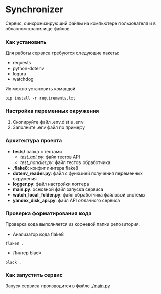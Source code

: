# Synchronizer

Сервис, синхронизирующий файлы на компьютере пользователя и в облачном хранилище файлов

### Как установить

Для работы сервиса требуются следующие пакеты:

- requests
- python-dotenv
- loguru
- watchdog

Их можно установить командой

```shell
pip install -r requirements.txt
```

### Настройка переменных окружения

1. Скопируйте файл .env.dist в .env
2. Заполните .env файл по примеру

### Архитектура проекта

- **tests/** папка с тестами
    - *test_api.py*: файл тестов API
    - *test_handler.py*: файл тестов обработчика
- **.flake8**: конфиг линтера flake8
- **dotenv_reader.py**: файл с функцией получения переменных окружения
- **logger.py**: файл настройки логгера
- **main.py**: основной файл запуска сервиса
- **watch_local_folder.py**: файл обработчика файловой системы
- **yandex_disk_api.py**: файл API облачного сервиса

### Проверка форматирования кода

Проверка кода выполняется из корневой папки репозитория.

* Анализатор кода flake8

```shell
flake8 .
```

* Линтер black

```shell
black .
```

### Как запустить сервис

Запуск сервиса производится в файле [./main.py](main.py)
